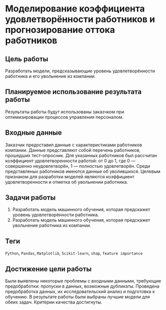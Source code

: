 # Моделирование коэффициента удовлетворённости работников и прогнозирование оттока работников

## Цель работы

Разработать модели, предсказывающие уровень удовлетворённости работника и его увольнение из компании.

## Планируемое использование результата работы

Результаты работы будут использованы заказчком при оптимизировации процессов управления персоналом. 

## Входные данные

Заказчик предоставил данные с характеристиками работников компании. Данные представляют собой перечень работников, прошедших тест-опросник. Для указанных работников был рассчитан коэффициент удовлетворенности работой: от 0 до 1, где 0 — совершенно неудовлетворён, 1 — полностью удовлетворён. Среди представленых работников имеются данные об уволившихся. Целевым признаком для разработки моделей являются коэффициент удовлетворенности и отметка об увольнении работника.

## Задачи работы

1. Разработать модель машинного обучения, которая предскажет уровень удовлетворённости работника.
2. Разработать модель машинного обучения, которая предскажет увольнение работника из компании.

## Теги
`Python`, `Pandas`, `Matplotlib`, `Scikit-learn`, `shap`, `feature importance`

## Достижение цели работы

Были выявлены некоторые проблемы с входными данными, требующие предобработки: пропуски в данных, возможные дубликаты. Проведена предобработка данных, их исследовательский анализ и подготовка к обучению.
В результате работы были выбраны лучшие модели для обеих задач. Критерии качества достигнуты.